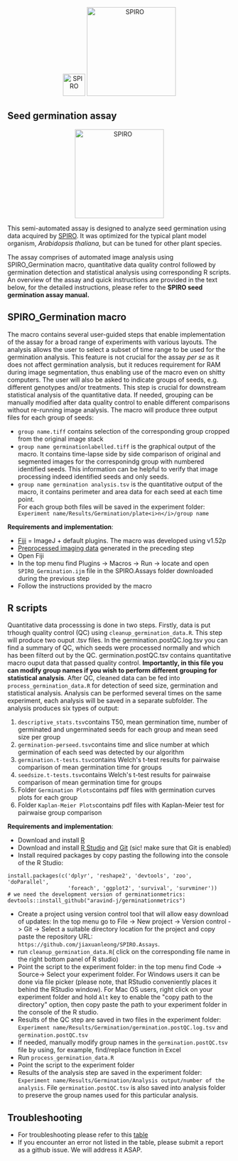 
<p align="center">
  <img src="https://github.com/AlyonaMinina/Files_for_SPIRO_reps/blob/master/SPIRO.Hardware%20files/SPIRO%20logo.jpg?raw=true" height="50" title="SPIRO">
  <img src="https://github.com/AlyonaMinina/Files_for_SPIRO_reps/blob/master/SPIRO.Assays%20files/SPIRO%20text%20logo.png?raw=true" width="200" title="SPIRO">
</p>

## Seed germination assay</b>
<p align="center">
  <img src="https://github.com/AlyonaMinina/Files_for_SPIRO_reps/blob/master/SPIRO.Assays%20files/germination%20v1-resized.gif?raw=true" height="200" title="SPIRO">
<br>

This semi-automated assay is designed to analyze seed germination using data acquired by <a href="https://www.alyonaminina.org/spiro">SPIRO</a>. It was optimized for the typical plant model organism,<i> Arabidopsis thaliana</i>, but can be tuned for other plant species. 

The assay comprises of automated image analysis using SPIRO_Germination macro, quantitative data quality control followed by germination detection and statistical analysis using corresponding R scripts. An overview of the assay and quick instructions are provided in the text below, for the detailed instructions, please refer to the <b>SPIRO seed germination assay manual.</b>


## SPIRO_Germination macro

The macro contains several user-guided steps that enable implementation of the assay for a broad range of experiments with various layouts.
The analysis allows the user to select a subset of time range to be used for the germination analysis. This feature is not crucial for the assay <i>per se</i> as it does not affect germination analysis, but it reduces requirement for RAM during image segmentation, thus enabling use of the macro even on shitty computers. 
The user will also be asked to indicate groups of seeds, e.g. different genotypes and/or treatments. This step is crucial for downstream statistical analysis of the quantitative data. If needed, grouping can be manually modified after data quality control to enable different comparisons without re-running image analysis. The macro will produce three output files for each group of seeds:
- `group name.tiff` contains selection of the corresponding group cropped from the original image stack
- `group name germinationlabelled.tiff` is the graphical output of the macro. It contains time-lapse side by side comparison of original and segmented images for the corresponindg group with numbered identified seeds. This information can be helpful to verify that image processing indeed identified seeds and only seeds.
- `group name germination analysis.tsv` is the quantitative output of the macro, it contains perimeter and area data for each seed at each time point.<br>
For each group both files will be saved in the experiment folder: ` Experiment name/Results/Germination/plate<i>n</i>/group name`

<b> Requirements and implementation</b>:
- [Fiji](https://imagej.net/Fiji/Downloads) = ImageJ + default plugins. The macro was developed using v1.52p
- <a href="https://github.com/jiaxuanleong/SPIRO.Assays/tree/master/preprocessing">Preprocessed imaging data</a> generated in the preceding step
- Open Fiji
- In the top menu find Plugins -> Macros -> Run -> locate and open `SPIRO_Germination.ijm` file in the SPIRO.Assays folder downloaded during the previous step
- Follow the instructions provided by the macro


## R scripts

Quantitative data processsing is done in two steps. Firstly, data is put trhough quality control (QC) using `cleanup_germination_data.R`. This step will produce two ouput .tsv files. In the germination.postQC.log.tsv you can find a summary of QC, which seeds were processed normally and which has been filterd out by the QC. germination.postQC.tsv contains quantitative macro ouput data that passed quality control. <b>Importantly, in this file you can modify group names if you wish to perform different grouping for statistical analysis</b>. 
After QC, cleaned data can be fed into `process_germination_data.R` for detection of seed size, germination and statistical analysis. Analysis can be performed several times on the same experiment, each analysis will be saved in a separate subfolder. The analysis produces six types of output:
1. `descriptive_stats.tsv`contains T50, mean germination time, number of germinated and ungerminated seeds for each group and mean seed size per group
2. `germination-perseed.tsv`contains time and slice number at which germination of each seed was detected by our algorithm
3. `germination.t-tests.tsv`contains Welch's t-test results for pairwaise comparison of mean germination time for groups
4. `seedsize.t-tests.tsv`contains Welch's t-test results for pairwaise comparison of mean germination time for groups
5. Folder `Germination Plots`contains pdf files with germination curves plots for each group
6. Folder `Kaplan-Meier Plots`contains pdf files with  Kaplan-Meier test for pairwaise group comparison

<b> Requirements and implementation</b>:
- Download and install [R](https://www.r-project.org/)
- Download and install [R Studio](https://www.rstudio.com/) and [Git](https://git-scm.com/downloads) (sic! make sure that Git is enabled)
- Install required packages by copy pasting the following into the console of the R Studio:
```
install.packages(c('dplyr', 'reshape2', 'devtools', 'zoo', 'doParallel',
                   'foreach', 'ggplot2', 'survival', 'survminer'))
# we need the development version of germinationmetrics:
devtools::install_github("aravind-j/germinationmetrics")
```
- Create a project using version control tool that will allow easy download of updates:
 In the top menu go to File -> New project -> Version control -> Git -> Select a suitable directory location for the project and copy paste the repository URL: `https://github.com/jiaxuanleong/SPIRO.Assays`. 
- run `cleanup_germination_data.R`( click on the corresponding file name in the right bottom panel of R studio)
- Point the script to the experiment folder: in the top menu find Code -> Source-> Select your experiment folder. For Windows users it can be done via file picker (please note, that RStudio conveniently places it behind the RStudio window). For Mac OS users, right click on your experiment folder and hold `Alt` key to enable the "copy path to the directory" option, then copy paste the path to your experiment folder in the console of the R studio.
- Results of the QC step are saved in two files in the experiment folder: `Experiment name/Results/Germination/germination.postQC.log.tsv` and `germination.postQC.tsv`
- If needed, manually modify group names in the `germination.postQC.tsv` file by using, for example, find/replace function in Excel
- Run `process_germination_data.R`
- Point the script to the experiment folder
- Results of the analysis step are saved in the experiment folder: `Experiment name/Results/Germination/Analysis output/number of the analysis`. File `germination.postQC.tsv` is also saved into analysis folder to preserve the group names used for this particular analysis.


## Troubleshooting
- For troubleshooting please refer to this <a href="https://github.com/AlyonaMinina/Files_for_SPIRO_reps/blob/master/SPIRO.Assays%20files/Germination%20assay%20troubleshooting.md">table</a>
- If you encounter an error not listed in the table, please submit a report as a github issue. We will address it ASAP.
